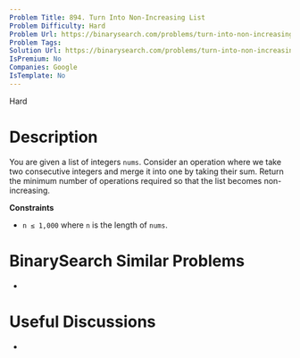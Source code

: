```yaml
---
Problem Title: 894. Turn Into Non-Increasing List
Problem Difficulty: Hard
Problem Url: https://binarysearch.com/problems/turn-into-non-increasing-list/
Problem Tags: 
Solution Url: https://binarysearch.com/problems/turn-into-non-increasing-list/solutions/
IsPremium: No
Companies: Google
IsTemplate: No
---
```


<span style="color: ;">Hard</span>

# Description

You are given a list of integers `nums`. Consider an operation where we take two consecutive integers and merge it into one by taking their sum. Return the minimum number of operations required so that the list becomes non-increasing.

**Constraints**
- `n ≤ 1,000` where `n` is the length of `nums`.

# BinarySearch Similar Problems

- []()

# Useful Discussions

- []()
